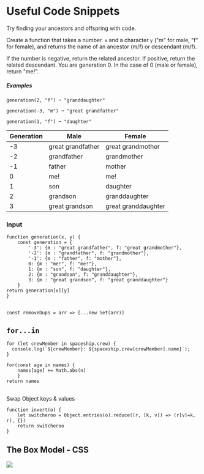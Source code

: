 # Useful Code Snippets

Try finding your ancestors and offspring with code.

Create a function that takes a number` x` and a character `y` ("m" for male, "f" for female), and returns the name of an ancestor (m/f) or descendant (m/f).

If the number is negative, return the related ancestor.
If positive, return the related descendant.
You are generation 0. In the case of 0 (male or female), return "me!".
##### Examples

`generation(2, "f") ➞ "granddaughter"`

`generation(-3, "m") ➞ "great grandfather"`

`generation(1, "f") ➞ "daughter"`


Generation	|Male|	Female
--- | --- | ---
-3	|great grandfather |	great grandmother
-2	|grandfather|	grandmother
-1	|father	|mother
0	|me!	|me!
1	|son|	daughter
2	|grandson|	granddaughter
3	|great grandson	|great granddaughter

### Input 
```
function generation(x, y) {
	const generation = {
		'-3': {m : "great grandfather", f: "great grandmother"},
		'-2': {m : "grandfather", f: "grandmother"},
		'-1': {m : "father", f: "mother"},
		0: {m : "me!", f: "me!"},
		1: {m : "son", f: "daughter"},
		2: {m : "grandson", f: "granddaughter"},
		3: {m : "great grandson", f: "great granddaughter"}
	}
return generation[x][y]
}
```


## 

`const removeDups = arr => [...new Set(arr)]`

## `for...in`

```
for (let crewMember in spaceship.crew) {
  console.log(`${crewMember}: ${spaceship.crew[crewMember].name}`);
}
```


```
for(const age in names) {
	names[age] += Math.abs(n)
	}
return names
```
## 
Swap Object keys & values
```
function invert(o) {
	let switcheroo = Object.entries(o).reduce((r, [k, v]) => (r[v]=k, r), {})
	return switcheroo
}
```
## The Box Model - CSS
![](https://content.codecademy.com/courses/freelance-1/unit-4/diagram-boxmodel.svg)
